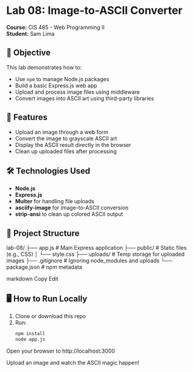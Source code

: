 # Lab 08: Image-to-ASCII Converter
**Course:** CIS 485 - Web Programming II  
**Student:** Sam Lima   

## 🧠 Objective
This lab demonstrates how to:
- Use `npm` to manage Node.js packages
- Build a basic Express.js web app
- Upload and process image files using middleware
- Convert images into ASCII art using third-party libraries

## 🚀 Features
- Upload an image through a web form
- Convert the image to grayscale ASCII art
- Display the ASCII result directly in the browser
- Clean up uploaded files after processing

## 🛠️ Technologies Used
- **Node.js**
- **Express.js**
- **Multer** for handling file uploads
- **asciify-image** for image-to-ASCII conversion
- **strip-ansi** to clean up colored ASCII output

## 📂 Project Structure
lab-08/
├── app.js # Main Express application
├── public/ # Static files (e.g., CSS)
│ └── style.css
├── uploads/ # Temp storage for uploaded images
├── .gitignore # Ignoring node_modules and uploads
└── package.json # npm metadata

markdown
Copy
Edit

## 🖥️ How to Run Locally
1. Clone or download this repo
2. Run:
   ```bash
   npm install
   node app.js
Open your browser to http://localhost:3000

Upload an image and watch the ASCII magic happen!
